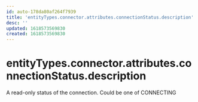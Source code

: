 ```yaml
---
id: auto-178da80af264f7939
title: 'entityTypes.connector.attributes.connectionStatus.description'
desc: ''
updated: 1618573569830
created: 1618573569830
---
```

# entityTypes.connector.attributes.connectionStatus.description

A read-only status of the connection. Could be one of CONNECTING